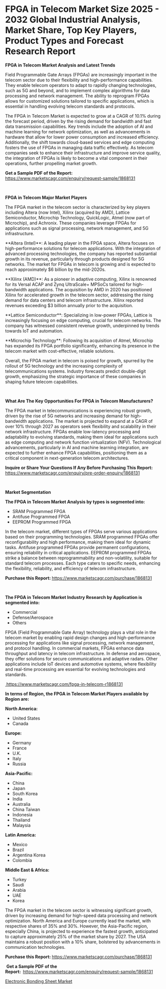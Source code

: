 <p><h1>FPGA in Telecom Market Size 2025 - 2032 Global Industrial Analysis, Market Share, Top Key Players, Product Types and Forecast Research Report</h1></p><p><strong>FPGA in Telecom Market Analysis and Latest Trends</strong></p>
<p><p>Field Programmable Gate Arrays (FPGAs) are increasingly important in the telecom sector due to their flexibility and high-performance capabilities. They enable telecom operators to adapt to rapidly changing technologies, such as 5G and beyond, and to implement complex algorithms for data processing and network management. The ability to reprogram FPGAs allows for customized solutions tailored to specific applications, which is essential in handling evolving telecom standards and protocols.</p><p>The FPGA in Telecom Market is expected to grow at a CAGR of 10.1% during the forecast period, driven by the rising demand for bandwidth and fast data transmission capabilities. Key trends include the adoption of AI and machine learning for network optimization, as well as advancements in hardware that allow for lower power consumption and increased efficiency. Additionally, the shift towards cloud-based services and edge computing fosters the use of FPGAs in managing data traffic effectively. As telecom companies seek to enhance their infrastructure and improve service quality, the integration of FPGAs is likely to become a vital component in their operations, further propelling market growth.</p></p>
<p><strong>Get a Sample PDF of the Report:&nbsp;</strong> <a href="https://www.marketscagr.com/enquiry/request-sample/1868131?utm_campaign=2991&utm_medium=2&utm_source=Github&utm_content=ia&utm_term=07042025&utm_id=fpga-in-telecom">https://www.marketscagr.com/enquiry/request-sample/1868131</a></p>
<p>&nbsp;</p>
<p><strong>FPGA in Telecom Major Market Players</strong></p>
<p><p>The FPGA market in the telecom sector is characterized by key players including Altera (now Intel), Xilinx (acquired by AMD), Lattice Semiconductor, Microchip Technology, QuickLogic, Atmel (now part of Microchip), and Achronix. These companies leverage FPGAs for applications such as signal processing, network management, and 5G infrastructure.</p><p>**Altera (Intel)**: A leading player in the FPGA space, Altera focuses on high-performance solutions for telecom applications. With the integration of advanced processing technologies, the company has reported substantial growth in its revenue, particularly through products designed for 5G networks. The market for FPGAs in telecom is growing and is expected to reach approximately $6 billion by the mid-2020s.</p><p>**Xilinx (AMD)**: As a pioneer in adaptive computing, Xilinx is renowned for its Versal ACAP and Zynq UltraScale+ MPSoCs tailored for high-bandwidth applications. The acquisition by AMD in 2020 has positioned Xilinx for accelerated growth in the telecom sector, addressing the rising demand for data centers and telecom infrastructure. Xilinx reported revenues exceeding $3 billion annually prior to the acquisition.</p><p>**Lattice Semiconductor**: Specializing in low-power FPGAs, Lattice is increasingly focusing on edge computing, crucial for telecom networks. The company has witnessed consistent revenue growth, underpinned by trends towards IoT and automation.</p><p>**Microchip Technology**: Following its acquisition of Atmel, Microchip has expanded its FPGA portfolio significantly, enhancing its presence in the telecom market with cost-effective, reliable solutions.</p><p>Overall, the FPGA market in telecom is poised for growth, spurred by the rollout of 5G technology and the increasing complexity of telecommunications systems. Industry forecasts predict double-digit growth, emphasizing the strategic importance of these companies in shaping future telecom capabilities.</p></p>
<p>&nbsp;</p>
<p><strong>What Are The Key Opportunities For FPGA in Telecom Manufacturers?</strong></p>
<p><p>The FPGA market in telecommunications is experiencing robust growth, driven by the rise of 5G networks and increasing demand for high-bandwidth applications. The market is projected to expand at a CAGR of over 10% through 2027 as operators seek flexibility and scalability in their network infrastructure. FPGAs enable low-latency processing and adaptability to evolving standards, making them ideal for applications such as edge computing and network function virtualization (NFV). Technological advancements, particularly in AI and machine learning integration, are expected to further enhance FPGA capabilities, positioning them as a critical component in next-generation telecom architectures.</p></p>
<p><strong>Inquire or Share Your Questions If Any Before Purchasing This Report:</strong> <a href="https://www.marketscagr.com/enquiry/pre-order-enquiry/1868131?utm_campaign=2991&utm_medium=2&utm_source=Github&utm_content=ia&utm_term=07042025&utm_id=fpga-in-telecom">https://www.marketscagr.com/enquiry/pre-order-enquiry/1868131</a></p>
<p>&nbsp;</p>
<p><strong>Market Segmentation</strong></p>
<p><strong>The FPGA in Telecom Market Analysis by types is segmented into:</strong></p>
<p><ul><li>SRAM Programmed FPGA</li><li>Antifuse Programmed FPGA</li><li>EEPROM Programmed FPGA</li></ul></p>
<p><p>In the telecom market, different types of FPGAs serve various applications based on their programming technologies. SRAM programmed FPGAs offer reconfigurability and high performance, making them ideal for dynamic tasks. Antifuse programmed FPGAs provide permanent configurations, ensuring reliability in critical applications. EEPROM programmed FPGAs strike a balance between reprogrammability and non-volatility, suitable for standard telecom processes. Each type caters to specific needs, enhancing the flexibility, reliability, and efficiency of telecom infrastructure.</p></p>
<p><strong>Purchase this Report:&nbsp;</strong><a href="https://www.marketscagr.com/purchase/1868131?utm_campaign=2991&utm_medium=2&utm_source=Github&utm_content=ia&utm_term=07042025&utm_id=fpga-in-telecom">https://www.marketscagr.com/purchase/1868131</a></p>
<p>&nbsp;</p>
<p><strong>The FPGA in Telecom Market Industry Research by Application is segmented into:</strong></p>
<p><ul><li>Commercial</li><li>Defense/Aerospace</li><li>Others</li></ul></p>
<p><p>FPGA (Field Programmable Gate Array) technology plays a vital role in the telecom market by enabling rapid design changes and high-performance processing for applications like signal processing, network management, and protocol handling. In commercial markets, FPGAs enhance data throughput and latency in telecom infrastructure. In defense and aerospace, they offer solutions for secure communications and adaptive radars. Other applications include IoT devices and automotive systems, where flexibility and real-time processing are essential for evolving technologies and standards.</p></p>
<p><a href="https://www.marketscagr.com/fpga-in-telecom-r1868131?utm_campaign=2991&utm_medium=2&utm_source=Github&utm_content=ia&utm_term=07042025&utm_id=fpga-in-telecom">&nbsp;https://www.marketscagr.com/fpga-in-telecom-r1868131</a></p>
<p><strong>In terms of Region, the FPGA in Telecom Market Players available by Region are:</strong></p>
<p>
    <p> <strong> North America: </strong>
        <ul>
            <li>United States</li>
            <li>Canada</li>
        </ul>
        </p> 
    <p> <strong> Europe: </strong>
        <ul>
            <li>Germany</li>
            <li>France</li>
            <li>U.K.</li>
            <li>Italy</li>
            <li>Russia</li>
        </ul>
        </p> 
    <p> <strong> Asia-Pacific: </strong>
        <ul>
            <li>China</li>
            <li>Japan</li>
            <li>South Korea</li>
            <li>India</li>
            <li>Australia</li>
            <li>China Taiwan</li>
            <li>Indonesia</li>
            <li>Thailand</li>
            <li>Malaysia</li>
        </ul>
        </p> 
    <p> <strong> Latin America: </strong>
        <ul>
            <li>Mexico</li>
            <li>Brazil</li>
            <li>Argentina Korea</li>
            <li>Colombia</li>
        </ul>
        </p> 
    <p> <strong> Middle East & Africa: </strong>
        <ul>
            <li>Turkey</li>
            <li>Saudi</li>
            <li>Arabia</li>
            <li>UAE</li>
            <li>Korea</li>
        </ul>
    </p>
    </p>
<p><p>The FPGA market in the telecom sector is witnessing significant growth, driven by increasing demand for high-speed data processing and network optimization. North America and Europe currently lead the market, with respective shares of 35% and 30%. However, the Asia-Pacific region, especially China, is projected to experience the fastest growth, anticipated to capture approximately 25% of the market share by 2027. The USA maintains a robust position with a 10% share, bolstered by advancements in communication technologies.</p></p>
<p><strong>Purchase this Report: </strong><a href="https://www.marketscagr.com/purchase/1868131?utm_campaign=2991&utm_medium=2&utm_source=Github&utm_content=ia&utm_term=07042025&utm_id=fpga-in-telecom">https://www.marketscagr.com/purchase/1868131</a></p>
<p>&nbsp;<strong>Get a Sample PDF of the Report:&nbsp;&nbsp;</strong><a href="https://www.marketscagr.com/enquiry/request-sample/1868131?utm_campaign=2991&utm_medium=2&utm_source=Github&utm_content=ia&utm_term=07042025&utm_id=fpga-in-telecom">https://www.marketscagr.com/enquiry/request-sample/1868131</a></p>
<p><strong></strong></p>
<p><p><a href="https://github.com/saaindosya/Market-Research-Report-List-1/blob/main/electronic-bonding-sheet-market.md?utm_campaign=2991&utm_medium=2&utm_source=Github&utm_content=ia&utm_term=07042025&utm_id=fpga-in-telecom">Electronic Bonding Sheet Market</a></p></p>